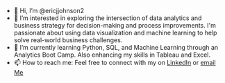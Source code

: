 - 👋 Hi, I’m @ericjjohnson2
- 👀 I’m interested in exploring the intersection of data analytics and business strategy for decision-making and process improvements. I'm passionate about using data visualization and machine learning to help solve real-world business challenges. 
- 🌱 I’m currently learning Python, SQL, and Machine Learning through an Analytics Boot Camp. Also enhancing my skills in Tableau and Excel. 
- 📫 How to reach me: Feel free to connect with my on [LinkedIn](https://www.linkedin.com/in/ejjohnsonii/) or [email Me](mailto:eric.j.johnson2.com)


<!---
ericjjohnson2/ericjjohnson2 is a ✨ special ✨ repository because its `README.md` (this file) appears on your GitHub profile.
You can click the Preview link to take a look at your changes.
--->
